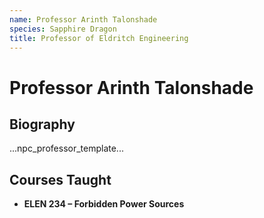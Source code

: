 ```yaml
---
name: Professor Arinth Talonshade
species: Sapphire Dragon
title: Professor of Eldritch Engineering
---
```


# Professor Arinth Talonshade

## Biography
...npc_professor_template...

## Courses Taught
- **ELEN 234 – Forbidden Power Sources**
